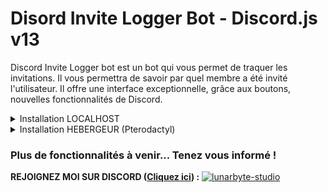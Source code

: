 # Disord Invite Logger Bot - Discord.js v13
Discord Invite Logger bot est un bot qui vous permet de traquer les invitations. Il vous permettra de savoir par quel membre a été invité l'utilisateur. Il offre une interface exceptionnelle, grâce aux boutons, nouvelles fonctionnalités de Discord.

<details>
<summary>Installation LOCALHOST</summary>


1.  Installer [Node.js](https://nodejs.org/en/).
2.  Cliquez sur le fichier __**install.bat**__ qui vous permet d'installer les dépendances.
3.  Créer une application en se connectant au [Portail Developers](https://discordapp.com/developers/applications/) sur le site de Discord puis activez l'options bot via l'onglet **Bot** et récupérez le token.
4.  En bas de la page de l'onglet **Bot**, activez le __**SERVER MEMBERS INTENT**__
    ![Server Members Instent](https://i.imgur.com/ywbvEv0.png)
5. Invitez votre bot via le lien d'invitation via l'onglet **OAuth2**.
6.  Ouvrir le fichier __**config.json**__ et y entrer les informations demandées.
7.  Dans le fichier __**.env**__, entrez votre token.
8. Enfin, pour lancer le bot, double-cliquez sur le fichier __**start.bat**__
9. Si vous avez des questions ou un problème, ouvrez un commentaire dans l'onglet GitHub **[Issues](https://github.com/azynux/discord-invite-logger/issues)** ou **[rejoignez le serveur discord](https://discord.gg/QTswMhEeFd)**.
10. Voici les variables possible dans la configuration des message du __**config.json**__ :
```
{user} : Mention du membre
{userName} : Nom d'utilisateur du membre
{userTag} : Tag du membre
{createdAt} : La date de création du compte du membre
{createdTimestamp} : Le temps écoulé depuis la création du compte du membre
{inviteCode} : Le code de l'invitation qui lui a permis de rejoindre le serveur
{memberCount} : Le nombre de membre dans le serveur (ne compte pas les bots)
{inviter} : Mention du membre qui a invité
{inviterName} : Nom d'utilisateur du membre qui a invité
{inviterTag} : Tag du membre qui a invité
{inviteCount} : Nombre d'invitation du membre qui a invité
```

</details>

<details>
<summary>Installation HEBERGEUR (Pterodactyl)</summary>

1.  Créer une application en se connectant au [Portail Developers](https://discordapp.com/developers/applications/) sur le site de Discord puis activez l'options bot via l'onglet **Bot** et récupérez le token.
2.  En bas de la page de l'onglet **Bot**, activez le __**SERVER MEMBERS INTENT**__
    ![Server Members Instent](https://i.imgur.com/ywbvEv0.png)
3.  Invitez votre bot via le lien d'invitation via l'onglet **OAuth2**.
4. Copiez/collez les fichiers/dossiers dans l'onglet __**File Manager**__.
5. Ouvrir le fichier __**config.json**__ et entrez les informations demandées.
6. Dans le fichier __**.env**__, entrez votre token.
7. Dans l'onglet __**Startup**__, paramétrez le champs `BOT JS FILE` et mettez `src/index.js`
8. Allez dans l'onglet `Console` et lancez le bot.
9. Si vous avez des questions ou un problème, ouvrez un commentaire dans l'onglet GitHub **[Issues](https://github.com/azynux/discord-invite-logger/issues)** ou **[rejoignez le serveur discord](https://discord.gg/QTswMhEeFd)**.
10. Voici les variables possible dans la configuration des message du
__**config.json**__ :
```
{user} : Mention du membre
{userName} : Nom d'utilisateur du membre
{userTag} : Tag du membre
{createdAt} : La date de création du compte du membre
{createdTimestamp} : Le temps écoulé depuis la création du compte du membre
{inviteCode} : Le code de l'invitation qui lui a permis de rejoindre le serveur
{memberCount} : Le nombre de membre dans le serveur (ne compte pas les bots)
{inviter} : Mention du membre qui a invité
{inviterName} : Nom d'utilisateur du membre qui a invité
{inviterTag} : Tag du membre qui a invité
{inviteCount} : Nombre d'invitation du membre qui a invité
```

</details>

### Plus de fonctionnalités à venir... Tenez vous informé !

__**REJOIGNEZ MOI SUR DISCORD ([Cliquez ici](https://discord.gg/QTswMhEeFd)) :**__
[![lunarbyte-studio](https://cms-assets.tutsplus.com/cdn-cgi/image/width=850/uploads/users/1631/posts/34139/image/Twitch%20Panel%20Maker%20for%20a%20Simple%20Chat%20Button%20copy.jpg)](https://discord.gg/QTswMhEeFd)
